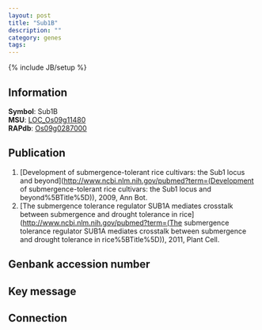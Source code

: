 ```yaml
---
layout: post
title: "Sub1B"
description: ""
category: genes
tags: 
---
```

{% include JB/setup %}

## Information
__Symbol__: Sub1B  
__MSU__: [LOC_Os09g11480](http://rice.plantbiology.msu.edu/cgi-bin/ORF_infopage.cgi?orf=LOC_Os09g11480)  
__RAPdb__: [Os09g0287000](http://rapdb.dna.affrc.go.jp/viewer/gbrowse_details/irgsp1?name=Os09g0287000)  

## Publication
1. [Development of submergence-tolerant rice cultivars: the Sub1 locus and beyond](http://www.ncbi.nlm.nih.gov/pubmed?term=(Development of submergence-tolerant rice cultivars: the Sub1 locus and beyond%5BTitle%5D)), 2009, Ann Bot.
2. [The submergence tolerance regulator SUB1A mediates crosstalk between submergence and drought tolerance in rice](http://www.ncbi.nlm.nih.gov/pubmed?term=(The submergence tolerance regulator SUB1A mediates crosstalk between submergence and drought tolerance in rice%5BTitle%5D)), 2011, Plant Cell.

## Genbank accession number

## Key message

## Connection



